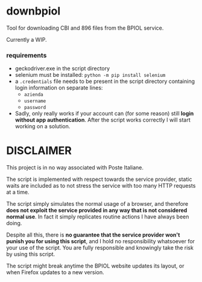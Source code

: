 # downbpiol
Tool for downloading CBI and 896 files from the BPIOL service.

Currently a WIP.

### requirements
* geckodriver.exe in the script directory
* selenium must be installed: `python -m pip install selenium`
* a `.credentials` file needs to be present in the script directory containing login information on separate lines:
    * `azienda`
    * `username`
    * `password`
* Sadly, only really works if your account can (for some reason) still **login without app authentication**. After the script works correctly I will start working on a solution.

# DISCLAIMER
This project is in no way associated with Poste Italiane.

The script is implemented with respect towards the service provider, static waits are included as to not stress the service with too many HTTP requests at a time.

The script simply simulates the normal usage of a browser, and therefore **does not exploit the service provided in any way that is not considered normal use**. In fact it simply replicates routine actions I have always been doing.

Despite all this, there is **no guarantee that the service provider won't punish you for using this script**, and I hold no responsibility whatsoever for your use of the script. You are fully responsible and knowingly take the risk by using this script.

The script might break anytime the BPIOL website updates its layout, or when Firefox updates to a new version.
